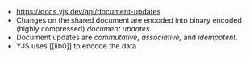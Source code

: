 - https://docs.yjs.dev/api/document-updates
- Changes on the shared document are encoded into binary encoded (highly compressed) *document updates*.
- Document updates are *commutative, associative,* and *idempotent*.
- YJS uses [[lib0]] to encode the data
